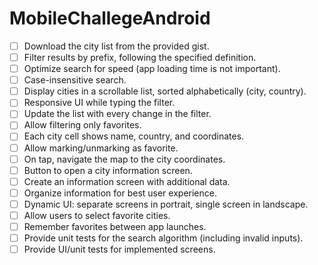 # MobileChallegeAndroid

- [ ] Download the city list from the provided gist.
- [ ] Filter results by prefix, following the specified definition.
- [ ] Optimize search for speed (app loading time is not important).
- [ ] Case-insensitive search.
- [ ] Display cities in a scrollable list, sorted alphabetically (city, country).
- [ ] Responsive UI while typing the filter.
- [ ] Update the list with every change in the filter.
- [ ] Allow filtering only favorites.
- [ ] Each city cell shows name, country, and coordinates.
- [ ] Allow marking/unmarking as favorite.
- [ ] On tap, navigate the map to the city coordinates.
- [ ] Button to open a city information screen.
- [ ] Create an information screen with additional data.
- [ ] Organize information for best user experience.
- [ ] Dynamic UI: separate screens in portrait, single screen in landscape.
- [ ] Allow users to select favorite cities.
- [ ] Remember favorites between app launches.
- [ ] Provide unit tests for the search algorithm (including invalid inputs).
- [ ] Provide UI/unit tests for implemented screens.